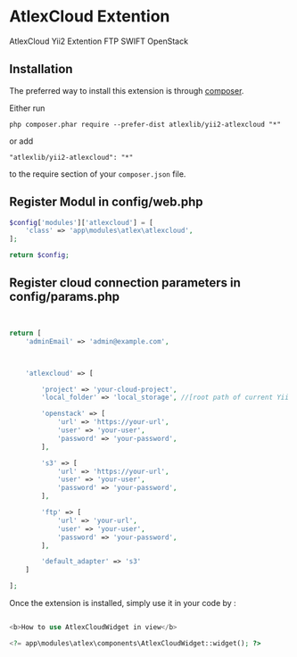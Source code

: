AtlexCloud Extention
====================
AtlexCloud Yii2 Extention FTP SWIFT OpenStack

Installation
------------

The preferred way to install this extension is through [composer](http://getcomposer.org/download/).

Either run

```
php composer.phar require --prefer-dist atlexlib/yii2-atlexcloud "*"
```

or add

```
"atlexlib/yii2-atlexcloud": "*"
```

to the require section of your `composer.json` file.



Register Modul in config/web.php
-----
```php
$config['modules']['atlexcloud'] = [
    'class' => 'app\modules\atlex\atlexcloud',
];

return $config;

```


Register cloud connection parameters in config/params.php
-----
```php


return [
    'adminEmail' => 'admin@example.com',



    'atlexcloud' => [

        'project' => 'your-cloud-project',
        'local_folder' => 'local_storage', //[root path of current Yii project] / local_storage  create folder and set full permission chmod 777

        'openstack' => [
            'url' => 'https://your-url',
            'user' => 'your-user',
            'password' => 'your-password',
        ],

        's3' => [
            'url' => 'https://your-url',
            'user' => 'your-user',
            'password' => 'your-password',
        ],

        'ftp' => [
            'url' => 'your-url',
            'user' => 'your-user',
            'password' => 'your-password',
        ],

        'default_adapter' => 's3'
    ]

];

```


Once the extension is installed, simply use it in your code by  :

```php

<b>How to use AtlexCloudWidget in view</b>

<?= app\modules\atlex\components\AtlexCloudWidget::widget(); ?>


```

